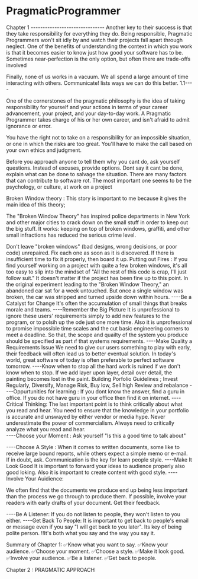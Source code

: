 # PragmaticProgrammer
Chapter 1 -------------------------------
Another key to their success is that they take responsibility for everything they
do. Being responsible, Pragmatic Programmers won't sit idly by and watch their
projects fall apart through neglect.
One of the benefits of understanding the context in which you work is that it becomes easier to know just how good your software has to be. Sometimes near-perfection is the only option, but often there are trade-offs involved

Finally, none of us works in a vacuum. We all spend a large amount of time interacting with others. Communicate! lists ways we can do this better.
1.1----

One of the cornerstones of the pragmatic philosophy is the idea of taking responsibility 
for yourself and your actions in terms of your career advancement, your project, and your 
day-to-day work. A Pragmatic Programmer takes charge of his or her own career, and isn't 
afraid to admit ignorance or error.

You have the right not to take on a responsibility for an impossible situation, or one in 
which the risks are too great. You'll have to make the call based on your own ethics and 
judgment.

Before you approach anyone to tell them why you cant do, ask yourself questions.
Instead of excuses, provide options. Dont say it cant be done, explain what can be done 
to salvage the situation.
There are many factors that can contribute to software rot. The most important one seems 
to be the psychology, or culture, at work on a project

Broken Window theory : 
This story is important to me because it gives the main idea of this theory;

The "Broken Window Theory" has inspired police departments in New York and other major 
cities to crack down on the small stuff in order to keep out the big stuff. It works: 
keeping on top of broken windows, graffiti, and other small infractions has reduced the 
serious crime level.

Don't leave "broken windows" (bad designs, wrong decisions, or poor code) unrepaired. Fix 
each one as soon as it is discovered.  If there is insufficient time to fix it properly, 
then board it up. 
Putting out Fires :
If you find yourself working on a project with quite a few broken windows, it's all too 
easy to slip into the mindset of "All the rest of this code is crap, I'll just follow 
suit." It doesn't matter if the project has been fine up to this point. In the original 
experiment leading to the "Broken Window Theory," an abandoned car sat for a week 
untouched. But once a single window was broken, the car was stripped and turned upside 
down within hours.
----Be a Catalyst for Change
It's often the accumulation of small things that breaks morale and teams.
----Remember the Big Picture
It is unprofessional to ignore these users' requirements simply to add new features to the program, or to polsih up the ode just one more time. Also it is unprofessional to promise impossible time scales and the cut basic engineering corners to meet a deadline.
So that, the scope and quailty of the system you produce should be specified as part ıf that systems requirements.
----Make Quality a Requirements Issue
We need to give our users something to play with early, their feedback will often lead us to 
better eventual solution. In today's world, great software of today is often preferable to 
perfect software tomorrow.
----Know when to stop
all the hard work is ruined if we don't know when to stop. If we add layer upon layer, detail 
over detail, the painting becomes lost in the paint.
Building Porfolio Guidelines ;
Invest Regularly,
Diversify,
Manage Risk,
Buy low, Sell high
Review and rebalance
----Oppurtunities for learning : 
If you dont know the answer, find a guru in office. If you do not have guru in your office
then find it on internet.
----Critical Thinking:
The last important point is to think critically about what you read and hear. You need to
ensure that the knowledge in your portfolio is accurate and unswayed by either vendor or
media hype.
Never underestimate the power of commercialism.
Always need to critically analyze what you read and hear.  
----Choose your Moment : 
Ask yourself "Is this a good time to talk about"

----Choose A Style :
When it comes to written documents, some like to receive large bound reports, while
others expect a simple memo or e-mail. If in doubt, ask.
Communication is the key for learn people style.
----Make It Look Good
It is important to forward your ideas to audience properly also good loking.
Also it is important to create content with good style.
----Involve Your Auidience: 

We often find that the documents we produce end up being less important than the process
we go through to produce them. If possible, involve your readers with early drafts of
your document. Get their feedback.

----Be A Listener: 
If you do not listen to people, they won't listen to you either.
----Get Back To People:
It is important to get back to people's email or message even if you say "I will get back 
to you later". Its key of being polite person.
!!It's both what you say and the way you say it.

Summary of Chapter 1: 
✅Know what you want to say.
✅Know your audience.
✅Choose your moment.
✅Choose a style.
✅Make it look good.
✅Involve your audience.
✅Be a listener.
✅Get back to people.

Chapter 2 : PRAGMATIC APPROACH
